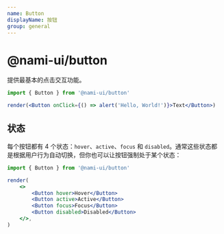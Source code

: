 ```yaml
---
name: Button
displayName: 按钮
group: general
---
```


# @nami-ui/button

提供最基本的点击交互功能。

```jsx
import { Button } from '@nami-ui/button'

render(<Button onClick={() => alert('Hello, World!')}>Text</Button>)
```

## 状态

每个按钮都有 4 个状态：`hover`、`active`、`focus` 和 `disabled`。通常这些状态都是根据用户行为自动切换，但你也可以让按钮强制处于某个状态：

```jsx
import { Button } from '@nami-ui/button'

render(
    <>
        <Button hover>Hover</Button>
        <Button active>Active</Button>
        <Button focus>Focus</Button>
        <Button disabled>Disabled</Button>
    </>,
)
```

